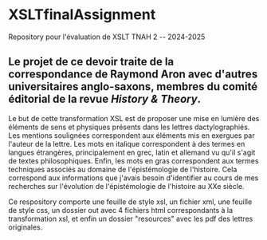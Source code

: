 # XSLTfinalAssignment
Repository pour l'évaluation de XSLT TNAH 2 -- 2024-2025

## Le projet de ce devoir traite de la correspondance de Raymond Aron avec d'autres universitaires anglo-saxons, membres du comité éditorial de la revue *History & Theory*.


Le but de cette transformation XSL est de proposer une mise en lumière des éléments de sens et physiques présents dans les lettres dactylographiés. Les mentions soulignées correspondent aux éléments mis en exergues par l'auteur de la lettre. Les mots en italique correspondent à des termes en langues étrangères, principalement en grec, latin et allemand vu qu'il s'agit de textes philosophiques. Enfin, les mots en gras correspondent aux termes techniques associés au domaine de l'épistémologie de l'histoire. Cela correspond aux informations que j'avais besoin d'identifier au cours de mes recherches sur l'évolution de l'épistémologie de l'histoire au XXe siècle. 

Ce respository comporte une feuille de style xsl, un fichier xml, une feuille de style css, un dossier out avec 4 fichiers html correspondants à la transformation xsl, et enfin un dossier "resources" avec les pdf des lettres originales. 
